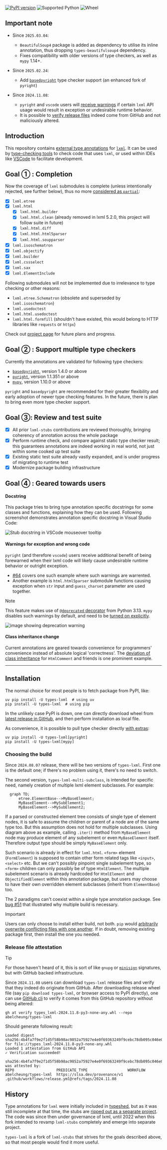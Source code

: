 [![PyPI version](https://img.shields.io/pypi/v/types-lxml.svg)](https://pypi.org/project/types-lxml/)
![Supported Python](https://img.shields.io/python/required-version-toml?tomlFilePath=https%3A%2F%2Fraw.githubusercontent.com%2Fabelcheung%2Ftypes-lxml%2Fmain%2Fpyproject.toml
)
![Wheel](https://img.shields.io/pypi/wheel/types-lxml.svg)

## Important note

- Since `2025.03.04`:
  - `BeautifulSoup4` package is added as dependency to utilise its inline annotation, thus dropping `types-beautifulsoup4` dependency.
  - Fixes compatibility with older versions of type checkers, as well as `mypy` 1.14+.

- Since `2025.02.24`:
  - Add [`basedpyright`](https://github.com/DetachHead/basedpyright) type checker support (an enhanced fork of `pyright`)

- Since `2024.11.08`:
  - `pyright` and `vscode` users will [receive warnings](#warnings-for-exception-and-wrong-code) if certain `lxml` API usage would result in exception or undesirable runtime behavior.
  - It is possible to [verify release files](#release-file-attestation) indeed come from GitHub and not maliciously altered.

## Introduction

This repository contains [external type annotations](https://peps.python.org/pep-0561/) for [`lxml`](http://lxml.de/). It can be used by [type-checking tools](#goal---support-multiple-type-checkers) to check code that uses `lxml`, or used within IDEs like [VSCode](https://code.visualstudio.com/) to facilitate development.

## Goal ① : Completion

Now the coverage of `lxml` submodules is complete (unless intentionally rejected, see further below), thus no more [considered as `partial`](https://peps.python.org/pep-0561/#partial-stub-packages):
  - [x] `lxml.etree`
  - [x] `lxml.html`
    - [x] `lxml.html.builder`
    - [x] `lxml.html.clean` (already removed in lxml 5.2.0, this project will follow suite in future)
    - [x] `lxml.html.diff`
    - [x] `lxml.html.html5parser`
    - [x] `lxml.html.soupparser`
  - [x] `lxml.isoschematron`
  - [x] `lxml.objectify`
  - [x] `lxml.builder`
  - [x] `lxml.cssselect`
  - [x] `lxml.sax`
  - [x] `lxml.ElementInclude`

Following submodules will not be implemented due to irrelevance to type checking or other reasons:

  - `lxml.etree.Schematron` (obsolete and superseded by `lxml.isoschematron`)
  - `lxml.usedoctest`
  - `lxml.html.usedoctest`
  - `lxml.html.formfill` (shouldn't have existed, this would belong to HTTP libraries like `requests` or `httpx`)

Check out [project page](https://github.com/abelcheung/types-lxml/projects) for future plans and progress.

## Goal ② : Support multiple type checkers

Currently the annotations are validated for following type checkers:

- [`basedpyright`](https://github.com/DetachHead/basedpyright), version 1.4.0 or above
- [`pyright`](https://github.com/microsoft/pyright), version 1.1.351 or above
- [`mypy`](https://github.com/python/mypy), version 1.10.0 or above

`pyright` and `basedpyright` are recommended for their greater flexibility and early adoption of newer type checking features. In the future, there is plan to bring even more type checker support.

## Goal ③: Review and test suite

- [x] All prior `lxml-stubs` contributions are reviewed thoroughly, bringing coherency of annotation across the whole package
- [x] Perform runtime check, and compare against static type checker result; this guarantees annotations are indeed working in real world, not just within some cooked up test suite
- [x] Existing static test suite already vastly expanded, and is under progress of migrating to runtime test
- [x] Modernize package building infrastructure

## Goal ④ : Geared towards users

#### Docstring

This package tries to bring type annotation specific docstrings for some classes and functions, explaining how they can be used. Following screenshot demonstrates annotation specific docstring in Visual Studio Code:

![Stub docstring in VSCode mouseover tooltip](https://user-images.githubusercontent.com/83110/277119481-debbd929-afbd-4f59-b9e6-52a1f7f23241.png)

#### Warnings for exception and wrong code

`pyright` (and therefore `vscode`) users receive additional benefit of being forewarned when their lxml code will likely cause undesirable runtime behavior or outright exception.
- [#64](https://github.com/abelcheung/types-lxml/issues/64) covers one such example where such warnings are warrented.
- Another example is `html.html5parser` submodule functions causing exception when `str` input and `guess_charset` parameter are used together.

> [!NOTE]
> This feature makes use of [`@deprecated` decorator](https://typing.python.org/en/latest/spec/directives.html#deprecated) from Python 3.13. `mypy` disables such warnings by default, and need to be [turned on explicitly](https://mypy.readthedocs.io/en/stable/error_code_list2.html#check-that-imported-or-used-feature-is-deprecated-deprecated).

![image showing deprecation warning](https://github.com/user-attachments/assets/6ab30a54-60e7-4e34-932a-2ac2e253c669)

#### Class inheritance change

Current annotations are geared towards convenience for programmers' convenience instead of absolute logical 'correctness'. The [deviation of class inheritance](https://github.com/abelcheung/types-lxml/wiki/Element-inheritance-change) for `HtmlComment` and friends is one prominent example.

----

## Installation

The normal choice for most people is to fetch package from PyPI, like:

    uv pip install -U types-lxml  # using uv
    pip install -U types-lxml  # using pip

In the unlikely case PyPI is down, one can directly download wheel from [latest release in GitHub](https://github.com/abelcheung/types-lxml/releases/latest), and then perform installation as local file.

As convenience, it is possible to pull type checker directly [with extras](https://peps.python.org/pep-0508/#extras):

    uv pip install -U types-lxml[pyright]
    pip install -U types-lxml[mypy]

### Choosing the build

Since `2024.08.07` release, there will be two versions of `types-lxml`. First one is the default one; if there's no problem using it, there's no need to switch.

The second version, `types-lxml-multi-subclass`, is intended for specific need, namely creation of multiple lxml element subclasses. For example:

```mermaid
  graph TD;
      etree.ElementBase-->MyBaseElement;
      MyBaseElement-->MySubElement1;
      MyBaseElement-->MySubElement2;
```

If a parsed or constructed element tree consists of single type of element nodes, it is safe to assume the children or parent of a node are of the same type too. But this assumption does not hold for multiple subclasses. Using diagram above as example, calling `.iter()` method from `MyBaseElement` node may produce element of any subelement or even `MyBaseElement` itself.
Therefore output type should be simply `MyBaseElement` only.

Such scenario is already in effect for `lxml.html`. `<form>` element (`FormElement`) is supposed to contain other form related tags like `<input>`, `<select>` etc. But we can't possibly pinpoint single subelement type, so `<form>` children can only possibly be of type `HtmlElement`. The multiple subelement scenario is already hardcoded for `HtmlElement` and `ObjectifiedElement` within this annotation package, but users may choose to have their own overridden element subclasses (inherit from `ElementBase`) too.

The 2 paradigms can't coexist within a single type annotation package. See [bug #51](https://github.com/abelcheung/types-lxml/issues/51) that illustrated why multiple build is necessary.

> [!IMPORTANT]
> Users can only choose to install either build, not both. `pip` would [arbitrarily overwrite conflicting files with one another](https://github.com/pypa/pip/issues/4625). If in doubt, removing existing package first, then install the one you needed.


### Release file attestation

> [!TIP]
> For those haven't heard of it, this is sort of like `gnupg` or [`minisign`](https://jedisct1.github.io/minisign/) signatures, but with GitHub backed infrastructure.

Since `2024.11.08` users can download `types-lxml` release files and verify that they indeed do originate from GitHub. After downloading release wheel file (say `pip download types-lxml`, or browser access to PyPI directly), one can use [GitHub cli](https://cli.github.com/) to verify it comes from this GitHub repository without being altered:

```
gh at verify types_lxml-2024.11.8-py3-none-any.whl --repo abelcheung/types-lxml
```

Should generate following result:

```
Loaded digest sha256:4b4fa7f9e2f1d5f58b98ac9852a75927e4e0f69363249f9cebc78db095c046e0 for file://types_lxml-2024.11.8-py3-none-any.whl
Loaded 1 attestation from GitHub API
✓ Verification succeeded!

sha256:4b4fa7f9e2f1d5f58b98ac9852a75927e4e0f69363249f9cebc78db095c046e0 was attested by:
REPO                   PREDICATE_TYPE                  WORKFLOW
abelcheung/types-lxml  https://slsa.dev/provenance/v1  .github/workflows/release.yml@refs/tags/2024.11.08
```


## History

Type annotations for `lxml` were initially included in [typeshed](https://www.github.com/python/typeshed), but as it was still incomplete at that time, the stubs are [ripped out as a separate project](https://github.com/python/typeshed/issues/525). The code was since then under governance of lxml, until 2022 when this fork intended to revamp `lxml-stubs` completely and emerge into separate project.

`types-lxml` is a fork of `lxml-stubs` that strives for the goals described above, so that most people would find it more useful.
